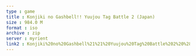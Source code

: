 ```yaml
---
type : game
title : Konjiki no Gashbell!! Yuujou Tag Battle 2 (Japan)
size : 984.0 M
format : iso
archive : zip
server : myrient
link2 : Konjiki%20no%20Gashbell%21%21%20Yuujou%20Tag%20Battle%202%20%28Japan%29
---
```

